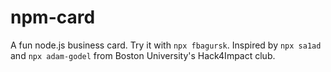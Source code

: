 # npm-card

A fun node.js business card. Try it with `npx fbagursk`.
Inspired by `npx sa1ad` and `npx adam-godel` from Boston University's Hack4Impact club.
